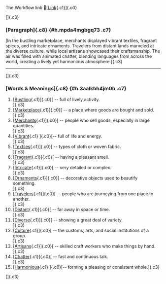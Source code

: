 The Workflow link
👏[[Link](https://www.google.com/url?q=http://www.google.com&sa=D&source=editors&ust=1756363378379372&usg=AOvVaw2UE8y7gbOPfSGZjV9IM27U){.c1}]{.c0}

[]{.c3}

### [Paragraph]{.c8} {#h.mpda4mgbgq73 .c7}

[In the bustling marketplace, merchants displayed vibrant textiles,
fragrant spices, and intricate ornaments. Travelers from distant lands
marveled at the diverse culture, while local artisans showcased their
craftsmanship. The air was filled with animated chatter, blending
languages from across the world, creating a lively yet harmonious
atmosphere.]{.c3}

------------------------------------------------------------------------

[]{.c3}

### [Words & Meanings]{.c8} {#h.3aalkbh4jm0b .c7}

1.  [[Bustling](https://www.google.com/url?q=http://www.google.com&sa=D&source=editors&ust=1756363378380670&usg=AOvVaw2Z-NGr1XauqIA958ylrI5L){.c1}]{.c0}[ --
    full of lively activity.\
    ]{.c3}
2.  [[Marketplace](https://www.google.com/url?q=http://www.google.com&sa=D&source=editors&ust=1756363378381145&usg=AOvVaw0Y9MpH6a2bA1qRPC23J00e){.c1}]{.c0}[ --
    a place where goods are bought and sold.\
    ]{.c3}
3.  [[Merchants](https://www.google.com/url?q=http://www.google.com&sa=D&source=editors&ust=1756363378381623&usg=AOvVaw0e_Kcrj1qxuxUox4LziP1s){.c1}]{.c0}[ --
    people who sell goods, especially in large quantities.\
    ]{.c3}
4.  [[Vibrant](https://www.google.com/url?q=http://www.google.com&sa=D&source=editors&ust=1756363378381930&usg=AOvVaw1KWM5NZbvaa9-sz566w7pv){.c1}
    ]{.c0}[-- full of life and energy.\
    ]{.c3}
5.  [[Textiles](https://www.google.com/url?q=http://www.google.com&sa=D&source=editors&ust=1756363378382176&usg=AOvVaw0toMmYNGQVxwgK_lK7reeb){.c1}]{.c0}[ --
    types of cloth or woven fabric.\
    ]{.c3}
6.  [[Fragrant](https://www.google.com/url?q=http://www.google.com&sa=D&source=editors&ust=1756363378382391&usg=AOvVaw2URvraWaBwqzGf9iK-Kmmg){.c1}]{.c0}[ --
    having a pleasant smell.\
    ]{.c3}
7.  [[Intricate](https://www.google.com/url?q=http://www.google.com&sa=D&source=editors&ust=1756363378382601&usg=AOvVaw1k5EKjZBqYZMbInC1i47GJ){.c1}]{.c0}[ --
    very detailed or complex.\
    ]{.c3}
8.  [[Ornaments](https://www.google.com/url?q=http://www.google.com&sa=D&source=editors&ust=1756363378382865&usg=AOvVaw2fXJsyVuuDw67I4OBmaLpm){.c1}]{.c0}[ --
    decorative objects used to beautify something.\
    ]{.c3}
9.  [[Travelers](https://www.google.com/url?q=http://www.google.com&sa=D&source=editors&ust=1756363378383118&usg=AOvVaw0EPLQALNyot4MbHRnnxp9t){.c1}]{.c0}[ --
    people who are journeying from one place to another.\
    ]{.c3}
10. [[Distant](https://www.google.com/url?q=http://www.google.com&sa=D&source=editors&ust=1756363378383428&usg=AOvVaw2LUMdWvtIRzJLlFUX0DCO8){.c1}]{.c0}[ --
    far away in space or time.\
    ]{.c3}
11. [[Diverse](https://www.google.com/url?q=http://www.google.com&sa=D&source=editors&ust=1756363378383612&usg=AOvVaw0OBgkKEfOlgsL1cgJBG2tW){.c1}]{.c0}[ --
    showing a great deal of variety.\
    ]{.c3}
12. [[Culture](https://www.google.com/url?q=http://www.google.com&sa=D&source=editors&ust=1756363378383805&usg=AOvVaw1Z8wrm8CgILg-oPe5CY-Ar){.c1}]{.c0}[ --
    the customs, arts, and social institutions of a group.\
    ]{.c3}
13. [[Artisans](https://www.google.com/url?q=http://www.google.com&sa=D&source=editors&ust=1756363378384081&usg=AOvVaw18IlUMddCo_LkB0hiyi4Z4){.c1}]{.c0}[ --
    skilled craft workers who make things by hand.\
    ]{.c3}
14. [[Chatter](https://www.google.com/url?q=http://www.google.com&sa=D&source=editors&ust=1756363378384304&usg=AOvVaw31_E1Rqly2txnIcgNx1mmY){.c1}]{.c0}[ --
    fast and continuous talk.\
    ]{.c3}
15. [[Harmonious](https://www.google.com/url?q=http://www.google.com&sa=D&source=editors&ust=1756363378384521&usg=AOvVaw1FHIQprx-GRnwVIn_vzwEi){.c1}
    ]{.c0}[-- forming a pleasing or consistent whole.]{.c3}

[]{.c3}
